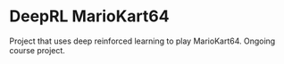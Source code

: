 # DeepRL MarioKart64
Project that uses deep reinforced learning to play MarioKart64. Ongoing course project.